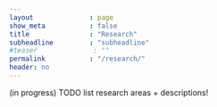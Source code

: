 ```yaml
---
layout              : page
show_meta           : false
title               : "Research"
subheadline         : "subheadline"
#teaser              : ""
permalink           : "/research/"
header: no
---
```

(in progress)
TODO list research areas + descriptions!
